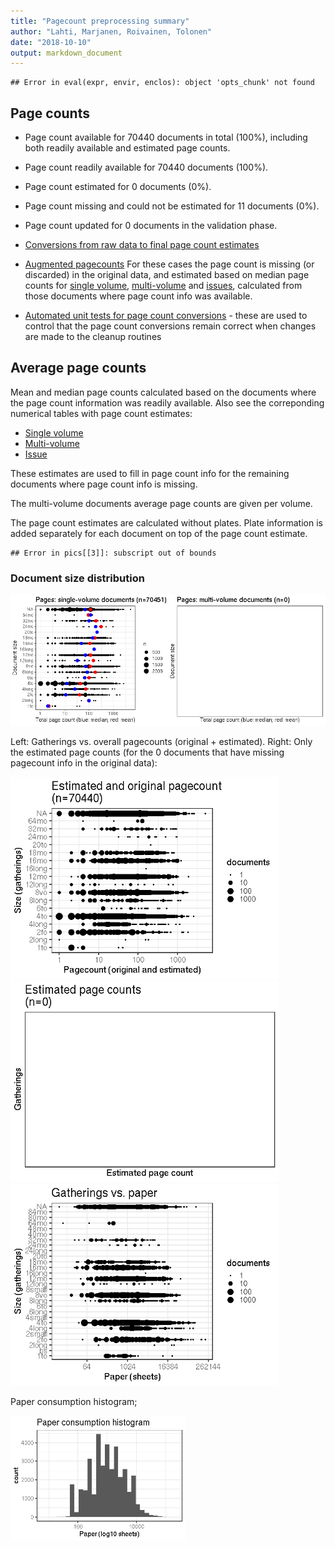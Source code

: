 ```yaml
---
title: "Pagecount preprocessing summary"
author: "Lahti, Marjanen, Roivainen, Tolonen"
date: "2018-10-10"
output: markdown_document
---
```



```
## Error in eval(expr, envir, enclos): object 'opts_chunk' not found
```


## Page counts

  * Page count available for 70440 documents in total (100%), including both readily available and estimated page counts.

  * Page count readily available for 70440 documents (100%). 

  * Page count estimated for 0 documents (0%).

  * Page count missing and could not be estimated for 11 documents (0%).

  * Page count updated for 0 documents in the validation phase.
  
  * [Conversions from raw data to final page count estimates](output.tables/pagecount_conversions.csv)

  * [Augmented pagecounts](output.tables/pagecount_discarded.csv) For these cases the page count is missing (or discarded) in the original data, and estimated based on median page counts for [single volume](mean_pagecounts_singlevol.csv), [multi-volume](mean_pagecounts_multivol.csv) and [issues](mean_pagecounts_issue.csv), calculated from those documents where page count info was available.

  * [Automated unit tests for page count conversions](https://github.com/COMHIS/bibliographica/blob/master/inst/extdata/tests_polish_physical_extent.csv) - these are used to control that the page count conversions remain correct when changes are made to the cleanup routines



## Average page counts

Mean and median page counts calculated based on the documents where
the page count information was readily available. Also see the
correponding numerical tables with page count estimates:

 * [Single volume](mean_pagecounts_singlevol.csv)
 * [Multi-volume](mean_pagecounts_multivol.csv)
 * [Issue](mean_pagecounts_issue.csv)

These estimates are used to fill in page count info for the remaining
documents where page count info is missing.

The multi-volume documents average page counts are given per volume.

The page count estimates are calculated without plates. Plate
information is added separately for each document on top of the page
count estimate.




```
## Error in pics[[3]]: subscript out of bounds
```



### Document size distribution

![plot of chunk pagecountstat](figure/pagecountstat-1.png)

Left: Gatherings vs. overall pagecounts (original + estimated). Right: Only the estimated page counts (for the 0 documents that have missing pagecount info in the original data):

<img src="figure/size-estimated-1.png" title="plot of chunk size-estimated" alt="plot of chunk size-estimated" width="430px" /><img src="figure/size-estimated-2.png" title="plot of chunk size-estimated" alt="plot of chunk size-estimated" width="430px" /><img src="figure/size-estimated-3.png" title="plot of chunk size-estimated" alt="plot of chunk size-estimated" width="430px" />


Paper consumption histogram;


<img src="figure/sizes-1.png" title="plot of chunk sizes" alt="plot of chunk sizes" width="280px" />

<!--

### Title count versus paper consumption

![plot of chunk title_vs_paper](figure/title_vs_paper-1.png)


## Documents with missing pages over years 

![plot of chunk missingpages](figure/missingpages-1.png)![plot of chunk missingpages](figure/missingpages-2.png)


## Estimated paper consumption

Note: there are 33910 documents that have some dimension info but sheet area information could not be calculated. 

![plot of chunk paperconsumption](figure/paperconsumption-1.png)![plot of chunk paperconsumption](figure/paperconsumption-2.png)

![plot of chunk paperconsumption2b](figure/paperconsumption2b-1.png)![plot of chunk paperconsumption2b](figure/paperconsumption2b-2.png)



![plot of chunk pagecounts-gatherings-relab](figure/pagecounts-gatherings-relab-1.png)![plot of chunk pagecounts-gatherings-relab](figure/pagecounts-gatherings-relab-2.png)

![plot of chunk paperconsumption2](figure/paperconsumption2-1.png)

## Pamphlets vs. Books

![plot of chunk doctypes](figure/doctypes-1.png)![plot of chunk doctypes](figure/doctypes-2.png)


![plot of chunk doctypes2](figure/doctypes2-1.png)![plot of chunk doctypes2](figure/doctypes2-2.png)



## Nature of the documents over time

Estimated paper consumption by document size

![plot of chunk 20150611paris-paper6](figure/20150611paris-paper6-1.png)


Gatherings height: does it change over time? How increased printing activity is related to book size trends? Alternatively, we could use area (height x width), or median over time. Note that only original (not augmented) dimension info is being used here.

![plot of chunk pagecounts-gatsize](figure/pagecounts-gatsize-1.png)![plot of chunk pagecounts-gatsize](figure/pagecounts-gatsize-2.png)![plot of chunk pagecounts-gatsize](figure/pagecounts-gatsize-3.png)![plot of chunk pagecounts-gatsize](figure/pagecounts-gatsize-4.png)


Page counts: does it change over time? Also suggested we could calculate some kind of factor for each time period based on this ? In principle, we could calculate this separately for any given publication place as well but leẗ́s discuss this later. Would help to specify some specific places of interest.

![plot of chunk pagecounts-gatsize2](figure/pagecounts-gatsize2-1.png)![plot of chunk pagecounts-gatsize2](figure/pagecounts-gatsize2-2.png)![plot of chunk pagecounts-gatsize2](figure/pagecounts-gatsize2-3.png)![plot of chunk pagecounts-gatsize2](figure/pagecounts-gatsize2-4.png)


Same for documents that have a sufficient number of pages:

![plot of chunk pagecounts-gatsize3](figure/pagecounts-gatsize3-1.png)![plot of chunk pagecounts-gatsize3](figure/pagecounts-gatsize3-2.png)![plot of chunk pagecounts-gatsize3](figure/pagecounts-gatsize3-3.png)![plot of chunk pagecounts-gatsize3](figure/pagecounts-gatsize3-4.png)

-->

